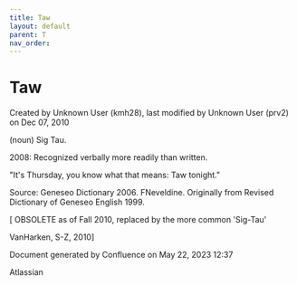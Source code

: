```yaml
---
title: Taw
layout: default
parent: T
nav_order:
---
```


# Taw

Created by  Unknown User (kmh28), last modified by  Unknown User (prv2) on Dec 07, 2010

(noun) Sig Tau.

2008: Recognized verbally more readily than written.

&quot;It's Thursday, you know what that means: Taw tonight.&quot;

Source: Geneseo Dictionary 2006. FNeveldine. Originally from Revised Dictionary of Geneseo English 1999.

[ OBSOLETE as of Fall 2010, replaced by the more common 'Sig-Tau'

VanHarken, S-Z, 2010]

Document generated by Confluence on May 22, 2023 12:37

Atlassian
